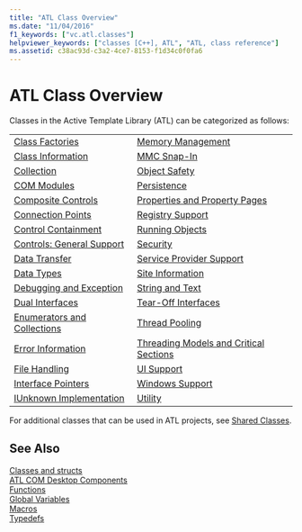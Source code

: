 ```yaml
---
title: "ATL Class Overview"
ms.date: "11/04/2016"
f1_keywords: ["vc.atl.classes"]
helpviewer_keywords: ["classes [C++], ATL", "ATL, class reference"]
ms.assetid: c38ac93d-c3a2-4ce7-8153-f1d34c0f0fa6
---
```

# ATL Class Overview

Classes in the Active Template Library (ATL) can be categorized as follows:

|||
|-|-|
|[Class Factories](../atl/class-factories-classes.md)|[Memory Management](../atl/memory-management-classes.md)|
|[Class Information](../atl/class-information-classes.md)|[MMC Snap-In](../atl/mmc-snap-in-classes.md)|
|[Collection](../atl/collection-classes.md)|[Object Safety](../atl/object-safety-classes.md)|
|[COM Modules](../atl/com-modules-classes.md)|[Persistence](../atl/persistence-classes.md)|
|[Composite Controls](../atl/composite-controls-classes.md)|[Properties and Property Pages](../atl/properties-and-property-pages-classes.md)|
|[Connection Points](../atl/connection-points-classes.md)|[Registry Support](../atl/registry-support-classes.md)|
|[Control Containment](../atl/control-containment-classes.md)|[Running Objects](../atl/running-objects-classes.md)|
|[Controls: General Support](../atl/controls-general-support-classes.md)|[Security](../atl/security-classes.md)|
|[Data Transfer](../atl/data-transfer-classes.md)|[Service Provider Support](../atl/service-provider-support-classes.md)|
|[Data Types](../atl/data-types-classes.md)|[Site Information](../atl/site-information-classes.md)|
|[Debugging and Exception](../atl/debugging-and-exceptions-classes.md)|[String and Text](../atl/string-and-text-classes.md)|
|[Dual Interfaces](../atl/dual-interfaces-classes.md)|[Tear-Off Interfaces](../atl/tear-off-interfaces-classes.md)|
|[Enumerators and Collections](../atl/enumerators-and-collections-classes.md)|[Thread Pooling](../atl/thread-pooling-classes.md)|
|[Error Information](../atl/error-information-classes.md)|[Threading Models and Critical Sections](../atl/threading-models-and-critical-sections-classes.md)|
|[File Handling](../atl/file-handling-classes.md)|[UI Support](../atl/ui-support-classes.md)|
|[Interface Pointers](../atl/interface-pointers-classes.md)|[Windows Support](../atl/windows-support-classes.md)|
|[IUnknown Implementation](../atl/iunknown-implementation-classes.md)|[Utility](../atl/utility-classes.md)|

For additional classes that can be used in ATL projects, see [Shared Classes](../atl-mfc-shared/atl-mfc-shared-classes.md).

## See Also

[Classes and structs](../atl/reference/atl-classes.md)<br/>
[ATL COM Desktop Components](../atl/atl-com-desktop-components.md)<br/>
[Functions](../atl/reference/atl-functions.md)<br/>
[Global Variables](../atl/reference/atl-global-variables.md)<br/>
[Macros](../atl/reference/atl-macros.md)<br/>
[Typedefs](../atl/reference/atl-typedefs.md)

